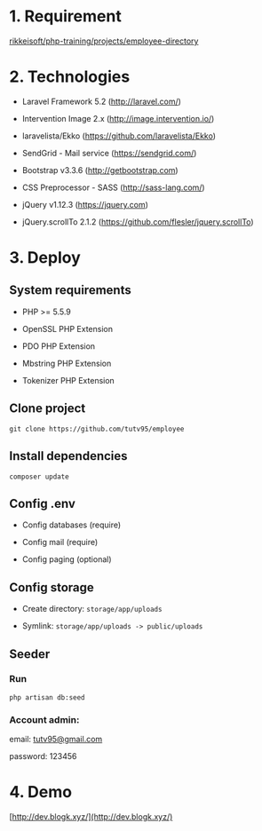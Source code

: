 # 1. Requirement

[rikkeisoft/php-training/projects/employee-directory](https://github.com/rikkeisoft/php-training/blob/master/projects/employee-directory/01.Requirement.md)

# 2. Technologies

- Laravel Framework 5.2 (http://laravel.com/)

- Intervention Image 2.x (http://image.intervention.io/)

- laravelista/Ekko (https://github.com/laravelista/Ekko)

- SendGrid - Mail service (https://sendgrid.com/)

- Bootstrap v3.3.6 (http://getbootstrap.com)

- CSS Preprocessor - SASS (http://sass-lang.com/)

- jQuery v1.12.3 (https://jquery.com)

- jQuery.scrollTo 2.1.2 (https://github.com/flesler/jquery.scrollTo)



# 3. Deploy

## System requirements
- PHP >= 5.5.9

- OpenSSL PHP Extension

- PDO PHP Extension

- Mbstring PHP Extension

- Tokenizer PHP Extension

## Clone project
`git clone https://github.com/tutv95/employee`

## Install dependencies
`composer update`

## Config .env
- Config databases (require)

- Config mail (require)

- Config paging (optional)

## Config storage
- Create directory: `storage/app/uploads`

- Symlink: `storage/app/uploads -> public/uploads`


## Seeder
### Run

`php artisan db:seed`

### Account admin:

email: tutv95@gmail.com

password: 123456

# 4. Demo

[http://dev.blogk.xyz/](http://dev.blogk.xyz/)